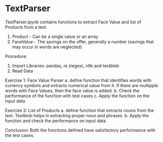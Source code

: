 # TextParser

TextParser.ipynb contains functions to extract Face Value and list of Products from a text. 

1. Product - Can be a single value or an array
2. FaceValue - The savings on the offer, generally a number (savings that may occur in words are neglected)

Procedure:
1. Import Libraries: pandas, re (regex), nltk and textblob
2. Read Data

Exercise 1: Face Value Parser
a. define function that identifies words with currency symbols and extracts numerical value from it. If there are multipple words with Face Values, then the face value is added.
b. Check the performance of the function with test cases
c. Apply the function on the input data

Exercise 2: List of Products
a. define function that extracts nouns from the text. Textblob helps in extracting proper noun and phrases.
b. Apply the function and check the performance on input data

Conclusion: Both the functions defined have satisfactory performance with the test cases.